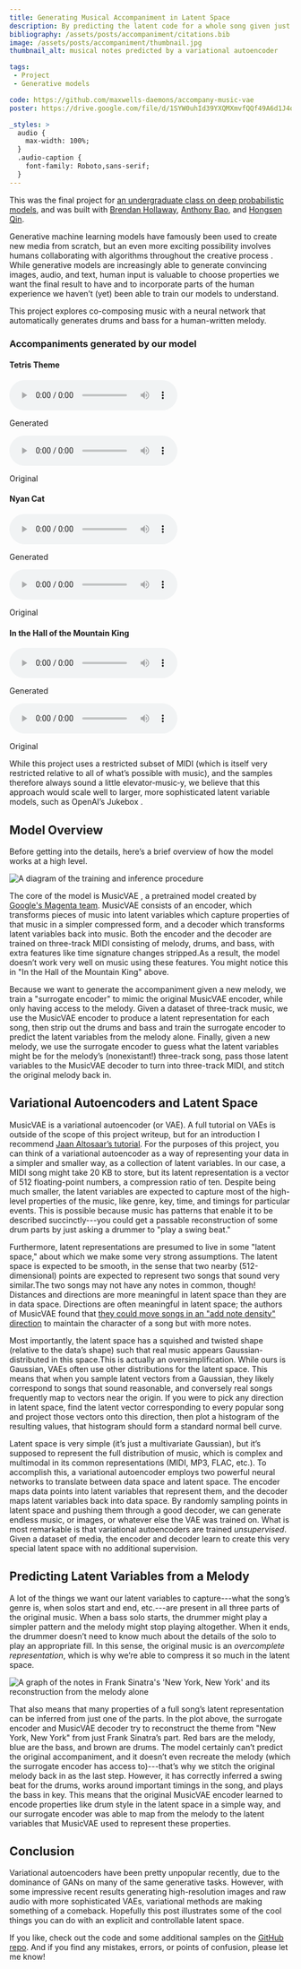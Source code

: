 ```yaml
---
title: Generating Musical Accompaniment in Latent Space
description: By predicting the latent code for a whole song given just the melody, we can synthesize drums and bass for any MIDI.
bibliography: /assets/posts/accompaniment/citations.bib
image: /assets/posts/accompaniment/thumbnail.jpg
thumbnail_alt: musical notes predicted by a variational autoencoder

tags:
 - Project
 - Generative models

code: https://github.com/maxwells-daemons/accompany-music-vae
poster: https://drive.google.com/file/d/1SYW0uhId39YXQMXmvfQQf49A6d1J4ooF/view?usp=sharing

_styles: >
  audio {
    max-width: 100%;
  }
  .audio-caption {
    font-family: Roboto,sans-serif;
  }
---
```


<p class="note note-secondary">
This was the final project for
<a href="https://sites.google.com/view/cs-159-spring-2019">an undergraduate class on deep probabilistic models</a>,
and was built with
<a href="https://www.linkedin.com/in/brendan-hollaway">Brendan Hollaway</a>,
<a href="https://www.linkedin.com/in/anthonybao">Anthony Bao</a>,
and <a href="https://github.com/HSQ8">Hongsen Qin</a>.
</p>

Generative machine learning models have famously been used to create new media from scratch,
but an even more exciting possibility involves humans collaborating with algorithms
throughout the creative process <d-cite key="carter2017using"></d-cite>.
While generative models are increasingly able to generate convincing images, audio, and text,
human input is valuable to choose properties we want the final result to have and to incorporate
parts of the human experience we haven’t (yet) been able to train our models to understand.

This project explores co-composing music with a neural network that automatically generates drums and bass for a human-written melody.

<div class="card mt-3 mb-4 l-body-outset"><div class="card-body pb-1">
<h3 class="card-title mt-0">Accompaniments generated by our model</h3>
<div class="container-fluid">
  <div class="row"><div class="col"><h4 class="text-center mt-3 text-strong">Tetris Theme</h4></div></div>
  <div class="row d-flex justify-content-center">
    <div class="col-sm col-sm-auto text-center">
      <audio controls preload=auto>
        <source src="/assets/posts/accompaniment/tetris-accompaniment.mp3">
        Your browser does not support the audio element.
      </audio>
      <p class="mt-n2 audio-caption">Generated</p>
    </div>
    <div class="col-sm col-sm-auto text-center">
      <audio controls preload=auto>
        <source src="/assets/posts/accompaniment/tetris-original.mp3">
        Your browser does not support the audio element.
      </audio>
      <p class="mt-n2 audio-caption">Original</p>
    </div>
  </div>

  <div class="row"><div class="col"><h4 class="text-center mt-3">Nyan Cat</h4></div></div>
  <div class="row d-flex justify-content-center">
    <div class="col-sm col-sm-auto text-center">
      <audio controls preload=auto>
        <source src="/assets/posts/accompaniment/nyan-cat-accompaniment.mp3">
        Your browser does not support the audio element.
      </audio>
      <p class="mt-n2 audio-caption">Generated</p>
    </div>
    <div class="col-sm col-sm-auto text-center">
      <audio controls preload=auto>
        <source src="/assets/posts/accompaniment/nyan-cat-original.mp3">
        Your browser does not support the audio element.
      </audio>
      <p class="mt-n2 audio-caption">Original</p>
    </div>
  </div>

  <div class="row"><div class="col"><h4 class="text-center mt-3">In the Hall of the Mountain King</h4></div></div>
  <div class="row d-flex justify-content-center">
    <div class="col-sm col-sm-auto text-center">
      <audio controls preload=auto>
        <source src="/assets/posts/accompaniment/in-the-hall-of-the-mountain-king-accompaniment.mp3">
        Your browser does not support the audio element.
      </audio>
      <p class="mt-n2 audio-caption">Generated</p>
    </div>
    <div class="col-sm col-sm-auto text-center">
      <audio controls preload=auto>
        <source src="/assets/posts/accompaniment/in-the-hall-of-the-mountain-king-original.mp3">
        Your browser does not support the audio element.
      </audio>
      <p class="mt-n2 audio-caption">Original</p>
    </div>
  </div>
</div>
</div></div>

While this project uses a restricted subset of MIDI
(which is itself very restricted relative to all of what’s possible with music),
and the samples therefore always sound a little elevator‑music‑y, we believe that this approach would scale well to larger,
more sophisticated latent variable models,
such as OpenAI’s Jukebox <d-cite key="dhariwal2020jukebox"></d-cite>.


## Model Overview

Before getting into the details, here’s a brief overview of how the model works at a high level.

<div class="l-body-outset text-center mb-4">
<img
  src="/assets/posts/accompaniment/accompany-training.svg"
  class="img-fluid medium-zoom-image"
  alt="A diagram of the training and inference procedure"
  data-zoomable>
</div>

The core of the model is MusicVAE <d-cite key="roberts2019hierarchical"></d-cite>, a pretrained model created by [Google's Magenta team](https://magenta.tensorflow.org/).
MusicVAE consists of an encoder, which transforms pieces of music into latent variables which capture properties of that music in a simpler compressed form,
and a decoder which transforms latent variables back into music. Both the encoder and the decoder are trained on three-track MIDI consisting of melody, drums,
and bass, with extra features like time signature changes stripped.<d-footnote>As a result, the model doesn’t work very well on music using these features. You might notice this in "In the Hall of the Mountain King" above.</d-footnote>

Because we want to generate the accompaniment given a new melody, we train a "surrogate encoder" to mimic the original MusicVAE encoder, while only having access to the melody. Given a dataset of three-track music, we use the MusicVAE encoder to produce a latent representation for each song, then strip out the drums and bass and train the surrogate encoder to predict the latent variables from the melody alone. Finally, given a new melody, we use the surrogate encoder to guess what the latent variables might be for the melody’s (nonexistant!) three-track song, pass those latent variables to the MusicVAE decoder to turn into three-track MIDI, and stitch the original melody back in.


## Variational Autoencoders and Latent Space

MusicVAE is a variational autoencoder (or VAE). A full tutorial on VAEs is outside of the scope of this project writeup,
but for an introduction I recommend [Jaan Altosaar’s tutorial](https://jaan.io/what-is-variational-autoencoder-vae-tutorial/).
For the purposes of this project, you can think of a variational autoencoder as a way of representing your data in a simpler
and smaller way, as a collection of latent variables. In our case, a MIDI song might take 20 KB to store, but its latent
representation is a vector of 512 floating-point numbers, a compression ratio of ten. Despite being much smaller, the latent
variables are expected to capture most of the high-level properties of the music, like genre, key, time, and timings for
particular events. This is possible because music has patterns that enable it to be described succinctly---you could get a passable reconstruction of some drum parts by just asking a drummer to "play a swing beat."

Furthermore, latent representations are presumed to live in some "latent space," about which we make some very strong assumptions.
The latent space is expected to be smooth, in the sense that two nearby (512-dimensional) points are expected to represent
two songs that sound very similar.<d-footnote>The two songs may not have any notes in common, though! Distances and
directions are more meaningful in latent space than they are in data space.</d-footnote>
Directions are often meaningful in latent space; the authors of MusicVAE found that [they could move songs in an "add note density" direction](https://magenta.tensorflow.org/music-vae#long-term-structure) to maintain the character of a song but with more notes.

Most importantly, the latent space has a squished and twisted shape (relative to the data’s shape) such that real music
appears Gaussian-distributed in this space.<d-footnote>This is actually an oversimplification. While ours is Gaussian, VAEs
often use other distributions for the latent space.</d-footnote>
This means that when you sample latent vectors from a Gaussian, they likely correspond to songs that sound reasonable, and conversely real songs frequently map to vectors near the origin.
If you were to pick any direction in latent space, find the latent vector corresponding to every popular song and project those vectors onto this direction, then plot a histogram of the resulting values, that histogram should form a standard normal bell curve.

Latent space is very simple (it’s just a multivariate Gaussian), but it’s supposed to represent the full distribution of
music, which is complex and multimodal in its common representations (MIDI, MP3, FLAC, etc.). To accomplish this, a
variational autoencoder employs two powerful neural networks to translate between data space and latent space. The encoder
maps data points into latent variables that represent them, and the decoder maps latent variables back into data space. By
randomly sampling points in latent space and pushing them through a good decoder, we can generate endless music, or images,
or whatever else the VAE was trained on. What is most remarkable is that variational autoencoders are trained *unsupervised*. Given a dataset of media, the encoder and decoder learn to create this very special latent space with no additional supervision.


## Predicting Latent Variables from a Melody

A lot of the things we want our latent variables to capture---what the song’s genre is, when solos start and end, etc.---are present in all three parts of the original music.
When a bass solo starts, the drummer might play a simpler pattern and the melody might stop playing altogether.
When it ends, the drummer doesn’t need to know much about the details of the solo to play an appropriate fill.
In this sense, the original music is an *overcomplete representation*, which is why we’re able to compress it so much in the latent space.

<img
  src="/assets/posts/accompaniment/new-york-new-york.jpg"
  class="img-fluid medium-zoom-image"
  alt="A graph of the notes in Frank Sinatra's 'New York, New York' and its reconstruction from the melody alone"
  data-zoomable>

That also means that many properties of a full song’s latent representation can be inferred from just one of the parts. In
the plot above, the surrogate encoder and MusicVAE decoder try to reconstruct the theme from "New York, New York" from just
Frank Sinatra’s part. Red bars are the melody, blue are the bass, and brown are drums. The model certainly can’t predict the
original accompaniment, and it doesn’t even recreate the melody (which the surrogate encoder has access to)---that’s why we stitch the original melody back in as the last step. However, it has correctly inferred a swing beat for the drums, works around important timings in the song, and plays the bass in key. This means that the original MusicVAE encoder learned to encode properties like drum style in the latent space in a simple way, and our surrogate encoder was able to map from the melody to the latent variables that MusicVAE used to represent these properties.


## Conclusion

Variational autoencoders have been pretty unpopular recently, due to the dominance of GANs on many of the same generative
tasks. However, with some impressive recent results generating high-resolution images <d-cite
key="razavi2019generating"></d-cite> and raw audio <d-cite key="dhariwal2020jukebox"></d-cite>
with more sophisticated VAEs, variational methods are making something of a comeback. Hopefully this post illustrates some of the cool things you can do with an explicit and controllable latent space.

If you like, check out the code and some additional samples on the [GitHub repo](https://github.com/maxwells-daemons/accompany-music-vae). And if you find any mistakes, errors, or points of confusion, please let me know!
